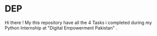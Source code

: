 # DEP
Hi there ! My this repository have all the 4 Tasks i completed during my Python Internship at "Digital Empowerment Pakistan" .
